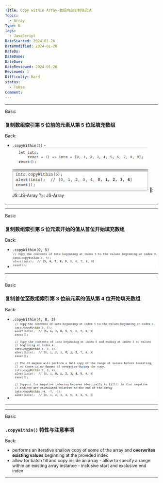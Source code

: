 ```yaml
---
Title: Copy within Array-数组内部复制填充法
Topic:
  - Array
Type: D
tags:
  - JavaScript
DateStarted: 2024-01-26
DateModified: 2024-01-26
DateDo:
DateDone:
DateDue:
DateReviewed: 2024-01-26
Reviewed: 1
Difficulty: Hard
status:
  - ToUse
Comment:
---
```


---

Basic

### 复制数组索引第 5 位前的元素从第 5 位起填充数组

Back:

- `.copyWithin(5)` - ![](z-Assets/Paste%20image%201691247899277image.png)
📌: JS::JS-Array
🏷️: JS-Array
<!--ID: 1706600287342-->

---

---

Basic

### 复制数组索引第 5 位元素开始的值从首位开始填充数组

Back:

- `.copyWithin(0, 5)`
- ![](z-Assets/Copy%20within%20Array-数组内部复制填充法.png)
<!--ID: 1706600287345-->

---

---

Basic

### 复制首位至数组索引第 3 位前元素的值从第 4 位开始填充数组

Back:

- `.copyWithin(4, 0, 3)`
- ![](z-Assets/1691247976103.png)
<!--ID: 1706600287348-->

---

---

Basic

### `.copyWithin()` 特性与注意事项

Back:

- performs an iterative shallow copy of some of the array and **overwrites existing values** beginning at the provided index
- allow for batch fill and copy inside an array - allow to specify a range within an existing array instance - inclusive start and exclusive end index
<!--ID: 1706600287351-->

---

<!--SR:!2024-01-30,1,230-->
